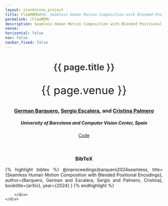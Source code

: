 ```yaml
---
layout: standalone_project
title: FlowMDM&#58; Seamless Human Motion Composition with Blended Positional Encodings
permalink: /FlowMDM/
description: Seamless Human Motion Composition with Blended Positional Encodings
venue: 
horizontal: false
nav: false
navbar_fixed: false
---
```


<!---------------------------- HEADER ---------------------------->
<header class="project-title" style="text-align: center; ">
<h1 class="project-title" style="font-weight: bold; color: #404040">{{ page.title }}</h1>
<p class="project-venue" style="font-size: 2.5em;">{{ page.venue }}</p>
    <h3>
                    <a href="https://scholar.google.com/citations?user=pRC8DwcAAAAJ&hl=en">German Barquero</a>, 
                    <a href="https://scholar.google.com/citations?user=oI6AIkMAAAAJ&hl=en&oi=ao">Sergio Escalera</a>, and 
                    <a href="https://scholar.google.com/citations?user=V0c9xx0AAAAJ&hl=en&oi=ao">Cristina Palmero</a>
    </h3>
<h5>University of Barcelona and Computer Vision Center, Spain</h5>
<div class="publications project-links">
    <!--a href="https://openaccess.thecvf.com/content/ICCV2023/html/Barquero_BeLFusion_Latent_Diffusion_for_Behavior-Driven_Human_Motion_Prediction_ICCV_2023_paper.html" class="btn" role="button">Paper</a-->
    <!--a href="https://arxiv.org/abs/2211.14304" class="btn" role="button">arXiv</a-->
    <a href="https://github.com/BarqueroGerman/FlowMDM" class="btn" role="button">Code</a>
</div>
</header>

<!--div style="margin-top:20px">
{% include figure.html path="assets/img/belfusion/intro.png" title="BeLFusion" class="figure-padding img-fluid rounded z-depth-1" %}
</div-->


<!---------------------------- BIBLIOGRAPHY ---------------------------->

<div class="h-100 d-flex align-items-center justify-content-center" style="margin-top: 30px">
    <div class="project-narrow" id="bibtex" style="text-align: justify;">
        <h3 style="text-align: center;">BibTeX</h3>
        <div class="bibtex">
        {% highlight bibtex %}
@inproceedings{barquero2024seamless,
  title={Seamless Human Motion Composition with Blended Positional Encodings},
  author={Barquero, German and Escalera, Sergio and Palmero, Cristina},
  booktitle={arXiv},
  year={2024}
}
{% endhighlight %}

        </div>
    </div>
</div>
